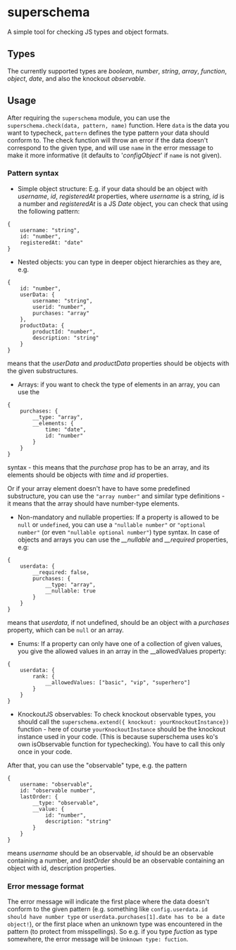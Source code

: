 # superschema

A simple tool for checking JS types and object formats.

## Types

The currently supported types are *boolean*, *number*, *string*, *array*, *function*, *object*, *date*, and also the knockout *observable*.

## Usage

After requiring the `superschema` module, you can use the `superschema.check(data, pattern, name)` function.
Here `data` is the data you want to typecheck, `pattern` defines the type pattern your data should conform to. The check function will throw an error if the data doesn't correspond to the given type, and will use `name` in the error message to make it more informative (it defaults to '*configObject*' if `name` is not given).

### Pattern syntax

* Simple object structure:
E.g. if your data should be an object with *username*, *id*, *registeredAt* properties, where *username* is a string, *id* is a number and *registeredAt* is a JS *Date* object, you can check that using the following pattern:
```
{
	username: "string",
	id: "number",
	registeredAt: "date"
}
```
* Nested objects:
you can type in deeper object hierarchies as they are, e.g.
```
{
	id: "number",
	userData: {
		username: "string",
		userid: "number",
		purchases: "array"
	},
	productData: {
		productId: "number",
		description: "string"
	}
}
```
means that the *userData* and *productData* properties should be objects with the given substructures.

* Arrays:
if you want to check the type of elements in an array, you can use the
```
{
	purchases: {
		__type: "array",
		__elements: {
			time: "date",
			id: "number"
		}
	}
}
```
syntax - this means that the *purchase* prop has to be an array, and its elements should be objects with *time* and *id* properties.

Or if your array element doesn't have to have some predefined substructure, you can use the `"array number"` and similar type definitions - it means that the array should have number-type elements.

* Non-mandatory and nullable properties:
If a property is allowed to be `null` or `undefined`, you can use a `"nullable number"` or `"optional number"` (or even `"nullable optional number"`) type syntax.
In case of objects and arrays you can use the *__nullable* and *__required* properties, e.g:
```
{
	userdata: {
		__required: false,
		purchases: {
			__type: "array",
			__nullable: true
		}
	}
}
```
means that *userdata*, if not undefined, should be an object with a *purchases* property, which can be `null` or an array.

* Enums:
If a property can only have one of a collection of given values, you give the allowed values in an array in the __allowedValues property:
```
{
	userdata: {
		rank: {
			__allowedValues: ["basic", "vip", "superhero"]
		}
	}
}
```

* KnockoutJS observables:
To check knockout observable types, you should call the `superschema.extend({ knockout: yourKnockoutInstance})` function - here of course `yourKnockoutInstance` should be the knockout instance used in your code. (This is because superschema uses ko's own isObservable function for typechecking). You have to call this only once in your code.

After that, you can use the "observable" type, e.g. the pattern
```
{
	username: "observable",
	id: "observable number",
	lastOrder: {
		__type: "observable",
		__value: {
			id: "number",
			description: "string"
		}
	}
}
```
means *username* should be an observable, *id* should be an observable containing a number, and *lastOrder* should be an observable containing an object with id, description properties.

### Error message format

The error message will indicate the first place where the data doesn't conform to the given pattern (e.g. something like `config.userdata.id should have number type` or `userdata.purchases[1].date has to be a date object!`), or the first place when an unknown type was encountered in the pattern (to protect from misspellings). So e.g. if you type *fuction* as type somewhere, the error message will be `Unknown type: fuction`.